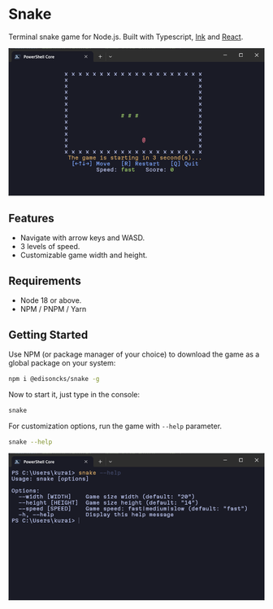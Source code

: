 # Snake

Terminal snake game for Node.js.
Built with Typescript, [Ink](https://github.com/vadimdemedes/ink) and [React](https://github.com/facebook/react).

<img src="./assets/game.png" alt="game">

## Features

- Navigate with arrow keys and WASD.
- 3 levels of speed.
- Customizable game width and height.

## Requirements

- Node 18 or above.
- NPM / PNPM / Yarn

## Getting Started

Use NPM (or package manager of your choice) to download the game as a global package on your system:

```sh
npm i @edisoncks/snake -g
```

Now to start it, just type in the console:

```sh
snake
```

For customization options, run the game with `--help` parameter.

```sh
snake --help
```

<img src="./assets/help.png" alt="help">
